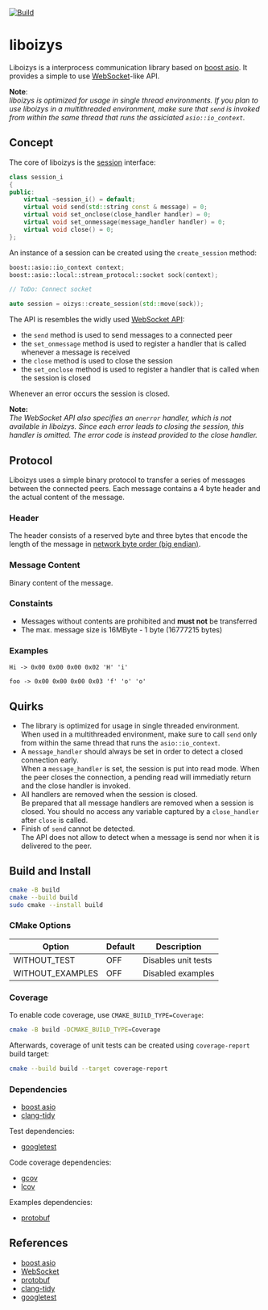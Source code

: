 [![Build](https://github.com/falk-werner/liboizys/actions/workflows/build.yaml/badge.svg)](https://github.com/falk-werner/liboizys/actions/workflows/build.yaml)

# liboizys

Liboizys is a interprocess communication library based on 
[boost asio](https://www.boost.org/doc/libs/1_85_0/doc/html/boost_asio.html).
It provides a simple to use [WebSocket](https://developer.mozilla.org/en-US/docs/Web/API/WebSockets_API)-like API.

**Note**:  
*liboizys is optimized for usage in single thread environments. If you plan to use liboizys in a multithreaded environment, make sure that `send` is invoked from within the same thread that runs the assiciated `asio::io_context`.*

## Concept

The core of liboizys is the [session](inc/oizys/session_i.hpp) interface:

```C++
class session_i
{
public:
    virtual ~session_i() = default;
    virtual void send(std::string const & message) = 0;
    virtual void set_onclose(close_handler handler) = 0;
    virtual void set_onmessage(message_handler handler) = 0;
    virtual void close() = 0;
};
```

An instance of a session can be created using the `create_session` method:

```C++
boost::asio::io_context context;
boost::asio::local::stream_protocol::socket sock(context);

// ToDo: Connect socket

auto session = oizys::create_session(std::move(sock));
```

The API is resembles the widly used [WebSocket API](https://developer.mozilla.org/en-US/docs/Web/API/WebSockets_API):
- the `send` method is used to send messages to a connected peer
- the `set_onmessage` method is used to register a handler that is called whenever a message is received
- the `close` method is used to close the session
- the `set_onclose` method is used to register a handler that is called when the session is closed

Whenever an error occurs the session is closed.

**Note:**  
*The WebSocket API also specifies an `onerror` handler, which is not available in liboizys. Since each error leads to closing the session, this handler is omitted. The error code is instead provided to the close handler.*

## Protocol

Liboizys uses a simple binary protocol to transfer a series of messages between the
connected peers. Each message contains a 4 byte header and the actual content of the
message.

### Header

The header consists of a reserved byte and three bytes that encode the length of the message in [network byte order (big endian)](https://en.wikipedia.org/wiki/Endianness#Networking).

### Message Content

Binary content of the message.

### Constaints

- Messages without contents are prohibited and **must not** be transferred
- The max. message size is 16MByte - 1 byte (16777215 bytes)

### Examples

```
Hi -> 0x00 0x00 0x00 0x02 'H' 'i'

foo -> 0x00 0x00 0x00 0x03 'f' 'o' 'o'
```

## Quirks

- The library is optimized for usage in single threaded environment.  
  When used in a multithreaded environment, make sure to call `send` only from
  within the same thread that runs the `asio::io_context`.
- A `message_handler` should always be set in order to detect a closed connection early.  
  When a `message_handler` is set, the session is put into read mode. When the peer
  closes the connection, a pending read will immediatly return and the close handler
  is invoked.
- All handlers are removed when the session is closed.  
  Be prepared that all message handlers are removed when a session is closed. You
  should no access any variable captured by a `close_handler` after `close` is
  called.
- Finish of `send` cannot be detected.  
  The API does not allow to detect when a message is send nor when it is delivered
  to the peer.

## Build and Install

```bash
cmake -B build
cmake --build build
sudo cmake --install build
```

### CMake Options

| Option | Default | Description |
| ------ | ------- | ----------- |
| WITHOUT_TEST | OFF | Disables unit tests |
| WITHOUT_EXAMPLES | OFF | Disabled examples |

### Coverage

To enable code coverage, use `CMAKE_BUILD_TYPE=Coverage`:

```bash
cmake -B build -DCMAKE_BUILD_TYPE=Coverage
```

Afterwards, coverage of unit tests can be created using `coverage-report` build target:

```bash
cmake --build build --target coverage-report
```

### Dependencies

- [boost asio](https://www.boost.org/doc/libs/1_85_0/doc/html/boost_asio.html)
- [clang-tidy](https://clang.llvm.org/extra/clang-tidy/)

Test dependencies:

- [googletest](https://github.com/google/googletest)

Code coverage dependencies:

- [gcov](https://gcc.gnu.org/onlinedocs/gcc/Gcov.html)
- [lcov](https://github.com/linux-test-project/lcov)

Examples dependencies:

- [protobuf](https://protobuf.dev/)

## References

- [boost asio](https://www.boost.org/doc/libs/1_85_0/doc/html/boost_asio.html)
- [WebSocket](https://developer.mozilla.org/en-US/docs/Web/API/WebSockets_API)
- [protobuf](https://protobuf.dev/)
- [clang-tidy](https://clang.llvm.org/extra/clang-tidy/)
- [googletest](https://github.com/google/googletest)
